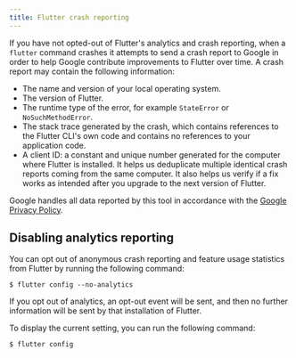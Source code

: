 ```yaml
---
title: Flutter crash reporting
---
```


If you have not opted-out of Flutter's analytics and crash reporting, when a
`flutter` command crashes it attempts to send a crash report to Google in order
to help Google contribute improvements to Flutter over time. A crash report
may contain the following information:

* The name and version of your local operating system.
* The version of Flutter.
* The runtime type of the error, for example `StateError` or 
  `NoSuchMethodError`.
* The stack trace generated by the crash, which contains references to 
  the Flutter CLI's own code and contains no references to your application 
  code.
* A client ID: a constant and unique number generated for the computer where
  Flutter is installed. It helps us deduplicate multiple identical crash
  reports coming from the same computer. It also helps us verify if a fix works
  as intended after you upgrade to the next version of Flutter.

Google handles all data reported by this tool in accordance with the 
[Google Privacy Policy][].

## Disabling analytics reporting

You can opt out of anonymous crash reporting and feature usage statistics from
Flutter by running the following command:

```terminal
$ flutter config --no-analytics
```

If you opt out of analytics, an opt-out event will be sent, and then no further
information will be sent by that installation of Flutter. 

To display the current setting, you can run the following command:

```terminal
$ flutter config
```

[Google Privacy Policy]: https://policies.google.com/privacy
